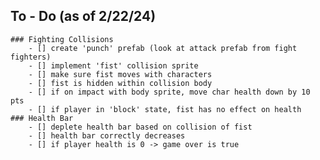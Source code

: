## To - Do (as of 2/22/24)
    ### Fighting Collisions
        - [] create 'punch' prefab (look at attack prefab from fight fighters)
        - [] implement 'fist' collision sprite
        - [] make sure fist moves with characters
        - [] fist is hidden within collision body
        - [] if on impact with body sprite, move char health down by 10 pts
        - [] if player in 'block' state, fist has no effect on health
    ### Health Bar
        - [] deplete health bar based on collision of fist
        - [] health bar correctly decreases
        - [] if player health is 0 -> game over is true

